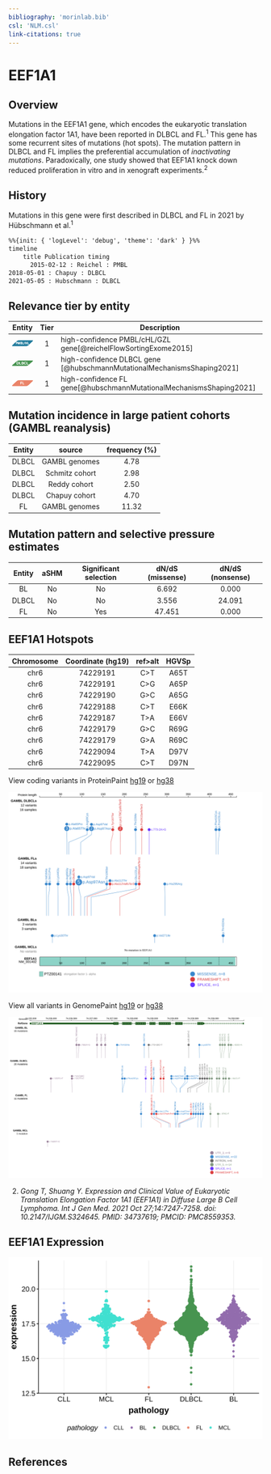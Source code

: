 ```yaml
---
bibliography: 'morinlab.bib'
csl: 'NLM.csl'
link-citations: true
---
```

# EEF1A1

## Overview
Mutations in the EEF1A1 gene, which encodes the eukaryotic translation elongation factor 1A1, have been reported in DLBCL and FL.<sup>1</sup> This gene has some recurrent sites of mutations (hot spots). The mutation pattern in DLBCL and FL implies the preferential accumulation of *inactivating mutations*. Paradoxically, one study showed that EEF1A1 knock down reduced proliferation in vitro and in xenograft experiments.<sup>2</sup>

## History
Mutations in this gene were first described in DLBCL and FL in 2021 by Hübschmann et al.<sup>1</sup>

```mermaid
%%{init: { 'logLevel': 'debug', 'theme': 'dark' } }%%
timeline
    title Publication timing
      2015-02-12 : Reichel : PMBL
2018-05-01 : Chapuy : DLBCL
2021-05-05 : Hubschmann : DLBCL
```

## Relevance tier by entity

|Entity|Tier|Description                           |
|:------:|:----:|--------------------------------------|
|![PMBL](images/icons/PMBL_tier1.png)|1|high-confidence PMBL/cHL/GZL gene[@reichelFlowSortingExome2015]|
|![DLBCL](images/icons/DLBCL_tier1.png) |1   |high-confidence DLBCL gene            [@hubschmannMutationalMechanismsShaping2021]|
|![FL](images/icons/FL_tier1.png)    |1   |high-confidence FL gene[@hubschmannMutationalMechanismsShaping2021]|

## Mutation incidence in large patient cohorts (GAMBL reanalysis)

|Entity|source        |frequency (%)|
|:------:|:--------------:|:-------------:|
|DLBCL |GAMBL genomes | 4.78        |
|DLBCL |Schmitz cohort| 2.98        |
|DLBCL |Reddy cohort  | 2.50        |
|DLBCL |Chapuy cohort | 4.70        |
|FL    |GAMBL genomes |11.32        |

## Mutation pattern and selective pressure estimates

|Entity|aSHM|Significant selection|dN/dS (missense)|dN/dS (nonsense)|
|:------:|:----:|:---------------------:|:----------------:|:----------------:|
|BL    |No  |No                   | 6.692          | 0.000          |
|DLBCL |No  |No                   | 3.556          |24.091          |
|FL    |No  |Yes                  |47.451          | 0.000          |

## EEF1A1 Hotspots

| Chromosome |Coordinate (hg19) | ref>alt | HGVSp | 
| :---:| :---: | :--: | :---: |
|chr6|74229191|C>T|A65T|
|chr6|74229191|C>G|A65P|
|chr6|74229190|G>C|A65G|
|chr6|74229188|C>T|E66K|
|chr6|74229187|T>A|E66V|
|chr6|74229179|G>C|R69G|
|chr6|74229179|G>A|R69C|
| chr6 | 74229094 | T>A | D97V |
| chr6 | 74229095 | C>T | D97N |


View coding variants in ProteinPaint [hg19](https://morinlab.github.io/LLMPP/GAMBL/EEF1A1_protein.html)  or [hg38](https://morinlab.github.io/LLMPP/GAMBL/EEF1A1_protein_hg38.html)

![](images/proteinpaint/EEF1A1_NM_001402.svg)

View all variants in GenomePaint [hg19](https://morinlab.github.io/LLMPP/GAMBL/EEF1A1.html)  or [hg38](https://morinlab.github.io/LLMPP/GAMBL/EEF1A1_hg38.html)

![](images/proteinpaint/EEF1A1.svg)



2. *Gong T, Shuang Y. Expression and Clinical Value of Eukaryotic Translation Elongation Factor 1A1 (EEF1A1) in Diffuse Large B Cell Lymphoma. Int J Gen Med. 2021 Oct 27;14:7247-7258. doi: 10.2147/IJGM.S324645. PMID: 34737619; PMCID: PMC8559353.*
## EEF1A1 Expression
![](images/gene_expression/EEF1A1_by_pathology.svg)
<!-- ORIGIN: reichelFlowSortingExome2015a -->
<!-- DLBCL: hubschmannMutationalMechanismsShaping2021b -->
<!-- FL: hubschmannMutationalMechanismsShaping2021b -->
<!-- PMBL: reichelFlowSortingExome2015a -->
## References
